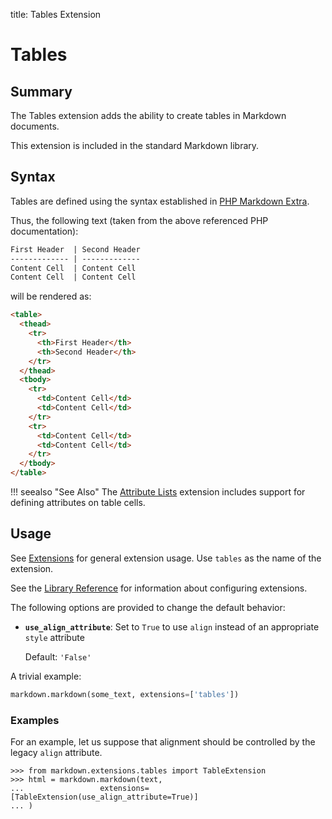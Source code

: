 title: Tables Extension

Tables
======

Summary
-------

The Tables extension adds the ability to create tables in Markdown documents.

This extension is included in the standard Markdown library.

Syntax
------

Tables are defined using the syntax established in [PHP Markdown Extra][php].

[php]: http://www.michelf.com/projects/php-markdown/extra/#table

Thus, the following text (taken from the above referenced PHP documentation):

```md
First Header  | Second Header
------------- | -------------
Content Cell  | Content Cell
Content Cell  | Content Cell
```

will be rendered as:

```html
<table>
  <thead>
    <tr>
      <th>First Header</th>
      <th>Second Header</th>
    </tr>
  </thead>
  <tbody>
    <tr>
      <td>Content Cell</td>
      <td>Content Cell</td>
    </tr>
    <tr>
      <td>Content Cell</td>
      <td>Content Cell</td>
    </tr>
  </tbody>
</table>
```

!!! seealso "See Also"
    The [Attribute Lists](./attr_list.md) extension includes support for defining attributes on table cells.

Usage
-----

See [Extensions](index.md) for general extension usage. Use `tables` as the
name of the extension.

See the [Library Reference](../reference.md#extensions) for information about
configuring extensions.

The following options are provided to change the default behavior:

* **`use_align_attribute`**: Set to `True` to use `align` instead of an appropriate `style` attribute

    Default: `'False'`


A trivial example:

```python
markdown.markdown(some_text, extensions=['tables'])
```

### Examples

For an example, let us suppose that alignment should be controlled by the legacy `align`
attribute.

```pycon
>>> from markdown.extensions.tables import TableExtension
>>> html = markdown.markdown(text,
...                 extensions=[TableExtension(use_align_attribute=True)]
... )
```
